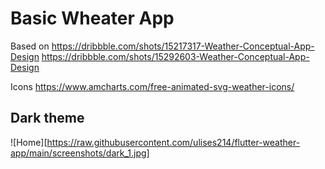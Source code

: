 # Basic Wheater App

Based on
https://dribbble.com/shots/15217317-Weather-Conceptual-App-Design
https://dribbble.com/shots/15292603-Weather-Conceptual-App-Design

Icons
https://www.amcharts.com/free-animated-svg-weather-icons/

## Dark theme

![Home][https://raw.githubusercontent.com/ulises214/flutter-weather-app/main/screenshots/dark_1.jpg]
